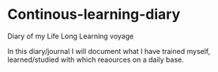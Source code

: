 # Continous-learning-diary

Diary of my Life Long Learning voyage

In this diary/journal I will document what I have trained myself, learned/studied with which reaources on a daily base.
